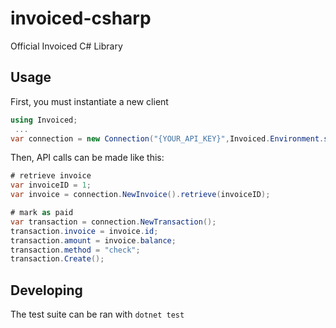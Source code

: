 # invoiced-csharp
Official Invoiced C# Library

## Usage

First, you must instantiate a new client

```c#
using Invoiced;
 ...
var connection = new Connection("{YOUR_API_KEY}",Invoiced.Environment.sandbox);
```

Then, API calls can be made like this:
```c#
# retrieve invoice
var invoiceID = 1;
var invoice = connection.NewInvoice().retrieve(invoiceID);

# mark as paid
var transaction = connection.NewTransaction();
transaction.invoice = invoice.id;
transaction.amount = invoice.balance;
transaction.method = "check";
transaction.Create();
```

## Developing


The test suite can be ran with `dotnet test`